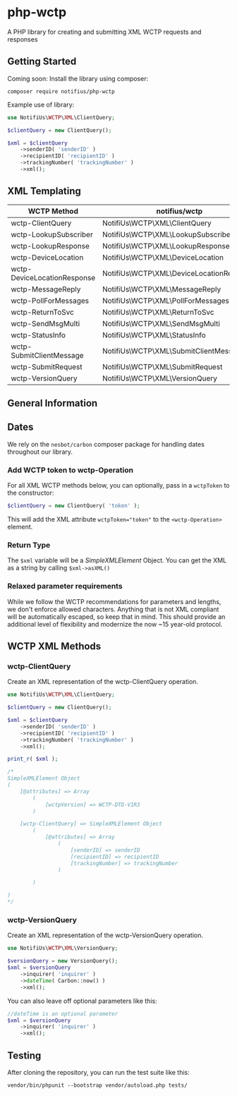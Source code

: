 # php-wctp

A PHP library for creating and submitting XML WCTP requests and responses


## Getting Started

Coming soon: Install the library using composer: 

```console
composer require notifius/php-wctp
```

Example use of library: 

```php
use NotifiUs\WCTP\XML\ClientQuery;

$clientQuery = new ClientQuery();

$xml = $clientQuery
    ->senderID( 'senderID' )
    ->recipientID( 'recipientID' )
    ->trackingNumber( 'trackingNumber' )
    ->xml();
```


## XML Templating

| WCTP Method  | notifius/wctp   |
|---------| --- |
|wctp-ClientQuery | NotifiUs\WCTP\XML\ClientQuery |
|wctp-LookupSubscriber | NotifiUs\WCTP\XML\LookupSubscriber | 
|wctp-LookupResponse | NotifiUs\WCTP\XML\LookupResponse | 
|wctp-DeviceLocation | NotifiUs\WCTP\XML\DeviceLocation | 
|wctp-DeviceLocationResponse |NotifiUs\WCTP\XML\DeviceLocationResponse | 
|wctp-MessageReply |NotifiUs\WCTP\XML\MessageReply | 
|wctp-PollForMessages |NotifiUs\WCTP\XML\PollForMessages | 
|wctp-ReturnToSvc |NotifiUs\WCTP\XML\ReturnToSvc | 
|wctp-SendMsgMulti | NotifiUs\WCTP\XML\SendMsgMulti | 
|wctp-StatusInfo |NotifiUs\WCTP\XML\StatusInfo | 
|wctp-SubmitClientMessage | NotifiUs\WCTP\XML\SubmitClientMessage |
|wctp-SubmitRequest | NotifiUs\WCTP\XML\SubmitRequest | 
|wctp-VersionQuery | NotifiUs\WCTP\XML\VersionQuery |


## General Information

## Dates

We rely on the `nesbot/carbon` composer package for handling dates throughout our library. 


### Add WCTP token to wctp-Operation

For all XML WCTP methods below, you can optionally, pass in a `wctpToken` to the constructor:

```php
$clientQuery = new ClientQuery( 'token' );
```

This will add the XML attribute `wctpToken="token"` to the `<wctp-Operation>` element.


### Return Type
The `$xml` variable will be a *SimpleXMLElement* Object. You can get the XML as a string by calling `$xml->asXML()`

### Relaxed parameter requirements

While we follow the WCTP recommendations for parameters and lengths, we don't enforce allowed characters. 
Anything that is not XML compliant will be automatically escaped, so keep that in mind. 
This should provide an additional level of flexibility and modernize the now ~15 year-old protocol. 


## WCTP XML Methods

### wctp-ClientQuery

Create an XML representation of the wctp-ClientQuery operation. 

```php
use NotifiUs\WCTP\XML\ClientQuery;

$clientQuery = new ClientQuery();

$xml = $clientQuery
    ->senderID( 'senderID' )
    ->recipientID( 'recipientID' )
    ->trackingNumber( 'trackingNumber' )
    ->xml();

print_r( $xml );

/*
SimpleXMLElement Object
(
    [@attributes] => Array
        (
            [wctpVersion] => WCTP-DTD-V1R3
        )

    [wctp-ClientQuery] => SimpleXMLElement Object
        (
            [@attributes] => Array
                (
                    [senderID] => senderID
                    [recipientID] => recipientID
                    [trackingNumber] => trackingNumber
                )

        )

)
*/
```


### wctp-VersionQuery

Create an XML representation of the wctp-VersionQuery operation. 


```php
use NotifiUs\WCTP\XML\VersionQuery;

$versionQuery = new VersionQuery();
$xml = $versionQuery
    ->inquirer( 'inquirer' )
    ->dateTime( Carbon::now() )
    ->xml();
```

You can also leave off optional parameters like this:

```php
//dateTime is an optional parameter
$xml = $versionQuery
    ->inquirer( 'inquirer' )
    ->xml();
```

## Testing

After cloning the repository, you can run the test suite like this:

```console
vendor/bin/phpunit --bootstrap vendor/autoload.php tests/
```

